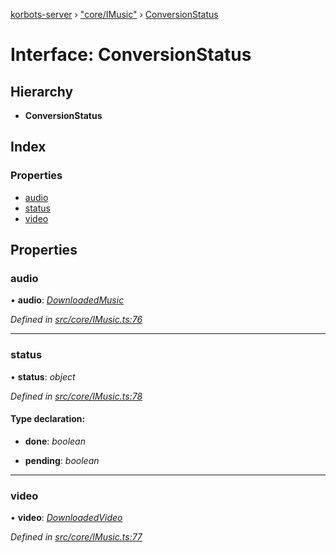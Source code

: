 [korbots-server](../README.md) › ["core/IMusic"](../modules/_core_imusic_.md) › [ConversionStatus](_core_imusic_.conversionstatus.md)

# Interface: ConversionStatus

## Hierarchy

* **ConversionStatus**

## Index

### Properties

* [audio](_core_imusic_.conversionstatus.md#audio)
* [status](_core_imusic_.conversionstatus.md#status)
* [video](_core_imusic_.conversionstatus.md#video)

## Properties

###  audio

• **audio**: *[DownloadedMusic](_core_imusic_.downloadedmusic.md)*

*Defined in [src/core/IMusic.ts:76](https://github.com/Xisabla/Korbots/blob/256fa13/server/src/core/IMusic.ts#L76)*

___

###  status

• **status**: *object*

*Defined in [src/core/IMusic.ts:78](https://github.com/Xisabla/Korbots/blob/256fa13/server/src/core/IMusic.ts#L78)*

#### Type declaration:

* **done**: *boolean*

* **pending**: *boolean*

___

###  video

• **video**: *[DownloadedVideo](_core_imusic_.downloadedvideo.md)*

*Defined in [src/core/IMusic.ts:77](https://github.com/Xisabla/Korbots/blob/256fa13/server/src/core/IMusic.ts#L77)*
